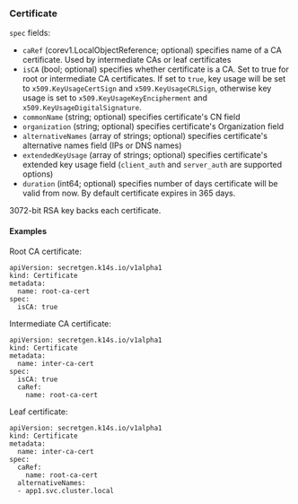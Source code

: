 ### Certificate

`spec` fields:

- `caRef` (corev1.LocalObjectReference; optional) specifies name of a CA certificate. Used by intermediate CAs or leaf certificates
- `isCA` (bool; optional) specifies whether certificate is a CA. Set to true for root or intermediate CA certificates. If set to `true`, key usage will be set to `x509.KeyUsageCertSign` and `x509.KeyUsageCRLSign`, otherwise key usage is set to `x509.KeyUsageKeyEncipherment` and `x509.KeyUsageDigitalSignature`.
- `commonName` (string; optional) specifies certificate's CN field
- `organization` (string; optional) specifies certificate's Organization field
- `alternativeNames` (array of strings; optional) specifies certificate's alternative names field (IPs or DNS names)
- `extendedKeyUsage` (array of strings; optional) specifies certificate's extended key usage field (`client_auth` and `server_auth` are supported options)
- `duration` (int64; optional) specifies number of days certificate will be valid from now. By default certificate expires in 365 days.

3072-bit RSA key backs each certificate.

#### Examples

Root CA certificate:

```
apiVersion: secretgen.k14s.io/v1alpha1
kind: Certificate
metadata:
  name: root-ca-cert
spec:
  isCA: true
```

Intermediate CA certificate:

```
apiVersion: secretgen.k14s.io/v1alpha1
kind: Certificate
metadata:
  name: inter-ca-cert
spec:
  isCA: true
  caRef:
    name: root-ca-cert
```

Leaf certificate:

```
apiVersion: secretgen.k14s.io/v1alpha1
kind: Certificate
metadata:
  name: inter-ca-cert
spec:
  caRef:
    name: root-ca-cert
  alternativeNames:
  - app1.svc.cluster.local
```
